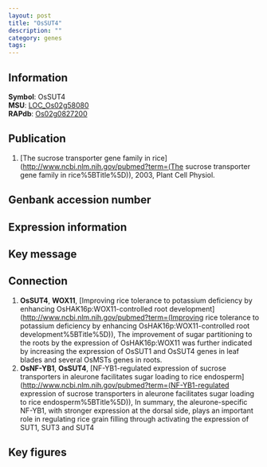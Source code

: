 ```yaml
---
layout: post
title: "OsSUT4"
description: ""
category: genes
tags: 
---
```


## Information
__Symbol__: OsSUT4  
__MSU__: [LOC_Os02g58080](http://rice.plantbiology.msu.edu/cgi-bin/ORF_infopage.cgi?orf=LOC_Os02g58080)  
__RAPdb__: [Os02g0827200](http://rapdb.dna.affrc.go.jp/viewer/gbrowse_details/irgsp1?name=Os02g0827200)  

## Publication
1. [The sucrose transporter gene family in rice](http://www.ncbi.nlm.nih.gov/pubmed?term=(The sucrose transporter gene family in rice%5BTitle%5D)), 2003, Plant Cell Physiol.

## Genbank accession number

## Expression information

## Key message

## Connection
1. __OsSUT4__, __WOX11__, [Improving rice tolerance to potassium deficiency by enhancing OsHAK16p:WOX11-controlled root development](http://www.ncbi.nlm.nih.gov/pubmed?term=(Improving rice tolerance to potassium deficiency by enhancing OsHAK16p:WOX11-controlled root development%5BTitle%5D)), The improvement of sugar partitioning to the roots by the expression of OsHAK16p:WOX11 was further indicated by increasing the expression of OsSUT1 and OsSUT4 genes in leaf blades and several OsMSTs genes in roots.
2. __OsNF-YB1__, __OsSUT4__, [NF-YB1-regulated expression of sucrose transporters in aleurone facilitates sugar loading to rice endosperm](http://www.ncbi.nlm.nih.gov/pubmed?term=(NF-YB1-regulated expression of sucrose transporters in aleurone facilitates sugar loading to rice endosperm%5BTitle%5D)), In summary, the aleurone-specific NF-YB1, with stronger expression at the dorsal side, plays an important role in regulating rice grain filling through activating the expression of SUT1, SUT3 and SUT4

## Key figures


